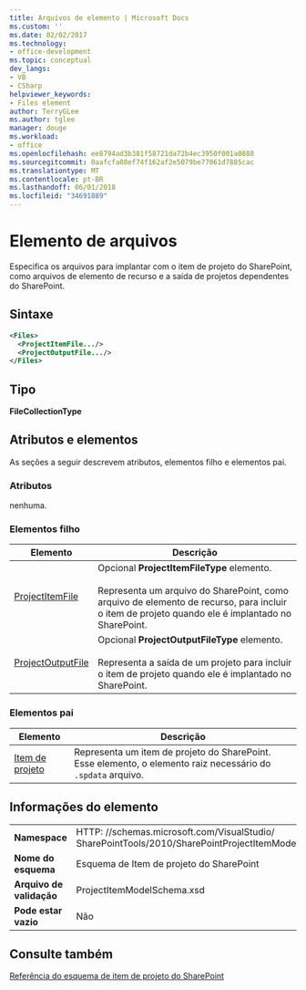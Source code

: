 ```yaml
---
title: Arquivos de elemento | Microsoft Docs
ms.custom: ''
ms.date: 02/02/2017
ms.technology:
- office-development
ms.topic: conceptual
dev_langs:
- VB
- CSharp
helpviewer_keywords:
- Files element
author: TerryGLee
ms.author: tglee
manager: douge
ms.workload:
- office
ms.openlocfilehash: ee8794ad3b381f58721da72b4ec3950f001a0888
ms.sourcegitcommit: 0aafcfa08ef74f162af2e5079be77061d7885cac
ms.translationtype: MT
ms.contentlocale: pt-BR
ms.lasthandoff: 06/01/2018
ms.locfileid: "34691889"
---
```

# <a name="files-element"></a>Elemento de arquivos
  Especifica os arquivos para implantar com o item de projeto do SharePoint, como arquivos de elemento de recurso e a saída de projetos dependentes do SharePoint.  
  
## <a name="syntax"></a>Sintaxe  
  
```xml  
<Files>  
  <ProjectItemFile.../>  
  <ProjectOutputFile.../>  
</Files>  
```  
  
## <a name="type"></a>Tipo  
 **FileCollectionType**  
  
## <a name="attributes-and-elements"></a>Atributos e elementos  
 As seções a seguir descrevem atributos, elementos filho e elementos pai.  
  
### <a name="attributes"></a>Atributos  
 nenhuma.  
  
### <a name="child-elements"></a>Elementos filho  
  
|Elemento|Descrição|  
|-------------|-----------------|  
|[ProjectItemFile](../sharepoint/projectitemfile-element.md)|Opcional **ProjectItemFileType** elemento.<br /><br /> Representa um arquivo do SharePoint, como arquivo de elemento de recurso, para incluir o item de projeto quando ele é implantado no SharePoint.|  
|[ProjectOutputFile](../sharepoint/projectoutputfile-element.md)|Opcional **ProjectOutputFileType** elemento.<br /><br /> Representa a saída de um projeto para incluir o item de projeto quando ele é implantado no SharePoint.|  
  
### <a name="parent-elements"></a>Elementos pai  
  
|Elemento|Descrição|  
|-------------|-----------------|  
|[Item de projeto](../sharepoint/projectitem-element.md)|Representa um item de projeto do SharePoint. Esse elemento, o elemento raiz necessário do `.spdata` arquivo.|  
  
## <a name="element-information"></a>Informações do elemento  
  
|||  
|-|-|  
|**Namespace**|HTTP<nolink>: //schemas.microsoft.com/VisualStudio/<br>SharePointTools/2010/SharePointProjectItemModel|  
|**Nome do esquema**|Esquema de Item de projeto do SharePoint|  
|**Arquivo de validação**|ProjectItemModelSchema.xsd|  
|**Pode estar vazio**|Não|  
  
## <a name="see-also"></a>Consulte também  
 [Referência do esquema de item de projeto do SharePoint](../sharepoint/sharepoint-project-item-schema-reference.md)  
  
  